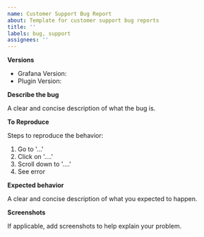 ```yaml
---
name: Customer Support Bug Report
about: Template for customer support bug reports
title: ''
labels: bug, support
assignees: ''
---
```


**Versions**

- Grafana Version: <version>
- Plugin Version: <version>

**Describe the bug**

A clear and concise description of what the bug is.

**To Reproduce**

Steps to reproduce the behavior:

1. Go to '...'
2. Click on '....'
3. Scroll down to '....'
4. See error

**Expected behavior**

A clear and concise description of what you expected to happen.

**Screenshots**

If applicable, add screenshots to help explain your problem.
